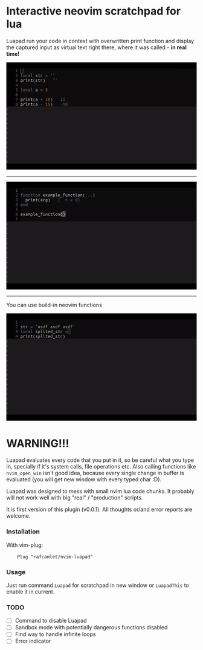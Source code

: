 # Interactive neovim scratchpad for lua

Luapad run your code in context with overwritten print function and display the captured input as virtual text right there, where it was called - **in real time!**

![Luapad print gif](/gifs/luapad-print.gif)

-------

![Luapad function gif](/gifs/luapad-function.gif)

-------

You can use build-in neovim functions

![Luapad nvim.split gif](/gifs/luapad-split.gif)


# WARNING!!!

Luapad evaluates every code that you put in it, so be careful what you type in, specially if it's system calls, file operations etc. Also calling functions like `nvim_open_win` isn't good idea, because every single change in buffer is evaluated (you will get new window with every typed char :D).

Luapad was designed to mess with small nvim lua code chunks. It probably will not work well with big "real" / "production" scripts.

It is first version of this plugin (v0.0.1). All thoughts or/and error reports are welcome.

### Installation

With vim-plug:

```
    Plug "rafcamlet/nvim-luapad"
```

### Usage

Just run command `Luapad` for scratchpad in new window or `LuapadThis` to enable it in current.

### TODO
- [ ] Command to disable Luapad
- [ ] Sandbox mode with potentially dangerous functions disabled
- [ ] Find way to handle infinite loops
- [ ] Error indicator
